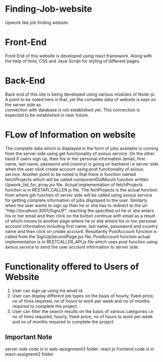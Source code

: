 # Finding-Job-website
 Upwork like job finding website


# Front-End
 Front End of this website is developed using react framework. Along with the help of html, CSS and Java-Script for styling of different pages.
 
# Back-End
 Back end of this site is being developed using various modules of Node-js. A point to be noted here is that, yet the complete data of website is kept on the server side as  
 connection with database is not established yet. This connection is expected to be established in near future.
 
# FLow of Information on website
 The complete data which is displayed in the form of jobs available is coming from the server side using get functionality of axious service. On the other hand if users sign up, 
 then his or her personal information (email, first name, last name, password and country) is going on backend i.e server side when the user click create account using post 
 functionality of axious service. 
 Another point to be noted is that there is function named fetchProjects which will be called componentDidMount function written 
 Upwork_list_for_array.jsx file. Actual implementation of fetchProjects function is in RESTAPI_CALLER.js file. The fectProjects is the actual function from where get function of
 server side will be called using axious service for getting complete information of jobs displayed to the user.
 Similarly when the user wants to sign up then he or she has to redirect to the url "http://localhost:3001/SignUP", reaching the specified url he or she enters his or her email
 and then click on the button continue with email as a result of which moves to another page where he or she enters his or her personal account information including first name, 
 last name, passsword and country name and then click on create account. Resultantly PostAccount function is called from the SignUpSecondPage.jsx file, PostAccount function actual 
 implementation is in RESTCALLER_API.js file which uses post function using axoius service to send the user account information to server side.
 
# Functionality offered to Users of Website

 1) User can sign up using his email id.
 2) User can display different job types on the basis of hourly, fixed-price, no of hires required, no of hours to work per week and no of months required to complete the project.
 3) User can filter the search results on the basis of various categories i.e no of hires required, hourly, fixed-price,  no of hours to work per week and no of months required to 
    complete the project.

## Important Note
 server side code is in web-assignment3 folder.
 react js frontend code is in react-assignemt2 folder.
